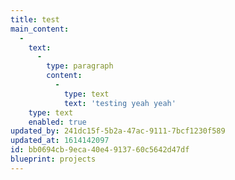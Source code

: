```yaml
---
title: test
main_content:
  -
    text:
      -
        type: paragraph
        content:
          -
            type: text
            text: 'testing yeah yeah'
    type: text
    enabled: true
updated_by: 241dc15f-5b2a-47ac-9111-7bcf1230f589
updated_at: 1614142097
id: bb0694cb-9eca-40e4-9137-60c5642d47df
blueprint: projects
---
```

